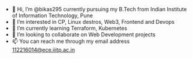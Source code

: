 - 👋 Hi, I’m @bikas295 currently pursuing my B.Tech from Indian Institute of Information Technology, Pune
- 👀 I’m interested in CP, Linux destros, Web3, Frontend and Devops
- 🌱 I’m currently learning Terraform, Kubernetes
- 💞️ I’m looking to collaborate on Web Development projects
- 📫 You can reach me through my email address 112216014@ece.iiitp.ac.in

<!---
bikas295/bikas295 is a ✨ special ✨ repository because its `README.md` (this file) appears on your GitHub profile.
You can click the Preview link to take a look at your changes.
--->

